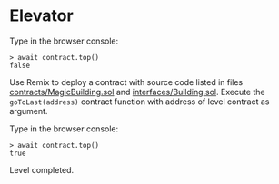 # Elevator

Type in the browser console:

```
> await contract.top()
false
```

Use Remix to deploy a contract with source code listed in files [contracts/MagicBuilding.sol](./src/contracts/MagicBuilding.sol) and [interfaces/Building.sol](./src/interfaces/Building.sol). Execute the ``goToLast(address)`` contract function with address of level contract as argument.

Type in the browser console:

```
> await contract.top()
true
```

Level completed.
